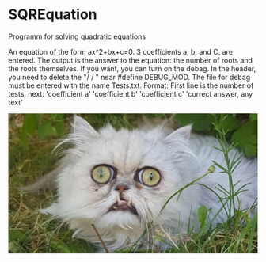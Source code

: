# SQREquation
Programm for solving quadratic equations

An equation of the form ax^2+bx+c=0. 3 coefficients a, b, and C. are entered. The output is the answer to the equation: the number of roots and the roots themselves. If you want, you can turn on the debag. In the header, you need to delete the "/ / " near #define DEBUG_MOD. The file for debag must be entered with the name Tests.txt. Format:
First line is the number of tests, next:
'coefficient a' 'coefficient b' 'coefficient c' 'correct answer, any text'

![Image alt](https://github.com/shaazmik/SQREquation/blob/main/img_for_readme/scale_1200.jpg)
